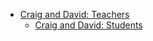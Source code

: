 * [Craig and David: Teachers](https://craigndave.org/)
    * [Craig and David: Students](https://student.craigndave.org/)
